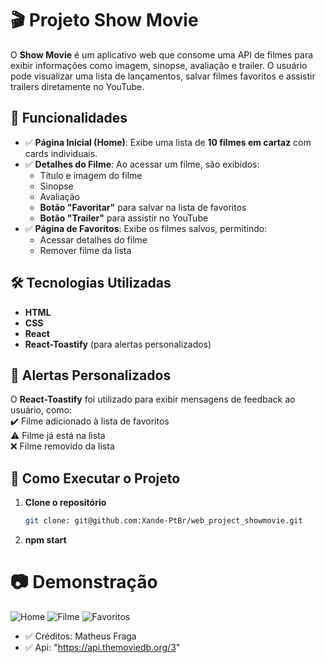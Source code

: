 # 🎬 Projeto Show Movie

O **Show Movie** é um aplicativo web que consome uma API de filmes para exibir informações como imagem, sinopse, avaliação e trailer. O usuário pode visualizar uma lista de lançamentos, salvar filmes favoritos e assistir trailers diretamente no YouTube.

## 📌 Funcionalidades

- ✅ **Página Inicial (Home)**: Exibe uma lista de **10 filmes em cartaz** com cards individuais.
- ✅ **Detalhes do Filme**: Ao acessar um filme, são exibidos:
  - Título e imagem do filme
  - Sinopse
  - Avaliação
  - **Botão "Favoritar"** para salvar na lista de favoritos
  - **Botão "Trailer"** para assistir no YouTube
- ✅ **Página de Favoritos**: Exibe os filmes salvos, permitindo:
  - Acessar detalhes do filme
  - Remover filme da lista

## 🛠️ Tecnologias Utilizadas

- **HTML**
- **CSS**
- **React**
- **React-Toastify** (para alertas personalizados)

## 🔔 Alertas Personalizados

O **React-Toastify** foi utilizado para exibir mensagens de feedback ao usuário, como:  
✔️ Filme adicionado à lista de favoritos  
⚠️ Filme já está na lista  
❌ Filme removido da lista

## 🚀 Como Executar o Projeto

1. **Clone o repositório**
   ```bash
   git clone: git@github.com:Xande-PtBr/web_project_showmovie.git
   ```
2. **npm start**

# 📷 Demonstração
![Home](https://github.com/user-attachments/assets/cae78d2b-a74e-453d-89a3-f797ab2e98e4)
![Filme](https://github.com/user-attachments/assets/7ac3931c-3312-4ada-aa5f-6270f034e83a)
![Favoritos](https://github.com/user-attachments/assets/3bcf1875-4954-4f8e-ad8a-96519b38e2d1)

- ✅ Créditos: Matheus Fraga  
- ✅ Api: "https://api.themoviedb.org/3"
